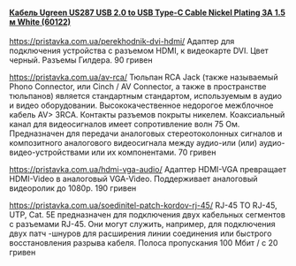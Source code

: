 #### [Кабель Ugreen US287 USB 2.0 to USB Type-C Cable Nickel Plating 3A 1.5 м White (60122)](https://rozetka.com.ua/ugreen_60122/p334028620/)



https://pristavka.com.ua/perekhodnik-dvi-hdmi/
Адаптер для подключения устройства с разъемом HDMI, к видеокарте DVI. Цвет черный. Разъемы Гилдера.
90 гривен

https://pristavka.com.ua/av-rca/
Тюльпан RCA Jack (также называемый Phono Connector, или Cinch / AV Connector, а также в пространстве тюльпанов) является стандартным стандартом, используемым в аудио и видео оборудовании. Высококачественное недорогое межблочное кабель AV> 3RCA. Контакты разъемов покрыты никелем. Коаксиальный канал для видеосигналов имеет сопротивление волн 75 Ом. Предназначен для передачи аналоговых стереотоколонных сигналов и композитного аналогового видеосигнала между аудио-или (или) аудио-видео-устройствами или их компонентами.
70 гривен

https://pristavka.com.ua/hdmi-vga-audio/
Адаптер HDMI-VGA превращает HDMI-Video в аналоговый VGA-Video. Поддерживает аналоговый видеоролик до 1080p.
190 гривен

https://pristavka.com.ua/soedinitel-patch-kordov-rj-45/
RJ-45 TO RJ-45, UTP, Cat. 5E предназначен для подключения двух кабельных сегментов с разъемами RJ-45. Они могут служить, например, для подключения двух патч -шнуров для расширения линии соединения или быстрого восстановления разрыва кабеля. Полоса пропускания 100 Мбит / с
20 гривен

